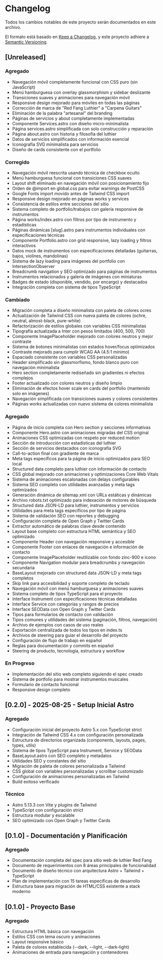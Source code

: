 # Changelog

Todos los cambios notables de este proyecto serán documentados en este archivo.

El formato está basado en [Keep a Changelog](https://keepachangelog.com/es-ES/1.0.0/),
y este proyecto adhiere a [Semantic Versioning](https://semver.org/lang/es/).

## [Unreleased]

### Agregado
- Navegación móvil completamente funcional con CSS puro (sin JavaScript)
- Menú hamburguesa con overlay glassmorphism y sidebar deslizante
- Transiciones suaves y animaciones para navegación móvil
- Responsive design mejorado para móviles en todas las páginas
- Corrección de marca de "Red Fang Luthier" a "Carpena Guitars"
- Eliminación de la palabra "artesanal" del branding
- Páginas de servicios y about completamente implementadas
- Componente Services.astro con diseño micro-minimalista
- Página services.astro simplificada con solo construcción y reparación
- Página about.astro con historia y filosofía del luthier
- Datos de servicios simplificados con información esencial
- Iconografía SVG minimalista para servicios
- Diseño de cards consistente con el portfolio

### Corregido
- Navegación móvil reescrita usando técnica de checkbox oculto
- Menú hamburguesa funcional con transiciones CSS suaves
- Layout shift eliminado en navegación móvil con posicionamiento fijo
- Orden de @import en global.css para evitar warnings de PostCSS
- Google Fonts import movido antes de Tailwind CSS import
- Responsive design mejorado en páginas works y services
- Consistencia de estilos entre secciones del sitio
- Sistema completo de portfolio/trabajos con galería responsive de instrumentos
- Página works/index.astro con filtros por tipo de instrumento y estadísticas
- Páginas dinámicas [slug].astro para instrumentos individuales con especificaciones técnicas
- Componente Portfolio.astro con grid responsive, lazy loading y filtros interactivos
- Datos mock de instrumentos con especificaciones detalladas (guitarras, bajos, violines, mandolinas)
- Sistema de lazy loading para imágenes del portfolio con IntersectionObserver
- Breadcrumb navigation y SEO optimizado para páginas de instrumentos
- Instrumentos relacionados y galería de imágenes con miniaturas
- Badges de estado (disponible, vendido, por encargo) y destacados
- Integración completa con sistema de tipos TypeScript

### Cambiado
- Migración completa a diseño minimalista con paleta de colores ocres
- Actualización de Tailwind CSS con nueva paleta de colores (ochre, neutral, almost-black, pure-white)
- Refactorización de estilos globales con variables CSS minimalistas
- Tipografía actualizada a Inter con pesos limitados (400, 500, 700)
- Componente ImagePlaceholder mejorado con colores neutros y mejor contraste
- Sistema de botones minimalistas con estados hover/focus optimizados
- Contraste mejorado para cumplir WCAG AA (4.5:1 mínimo)
- Espaciado consistente con variables CSS personalizadas
- Header simplificado sin glassmorfismo, fondo blanco puro con navegación minimalista
- Hero section completamente rediseñado sin gradientes ni efectos complejos
- Footer actualizado con colores neutros y diseño limpio
- Eliminación de efectos hover scale en cards del portfolio (mantenido solo en imágenes)
- Navegación simplificada con transiciones suaves y colores consistentes
- Páginas works actualizadas con nuevo sistema de colores minimalista

### Agregado
- Página de inicio completa con Hero section y secciones informativas
- Componente Hero.astro con animaciones migradas del CSS original
- Animaciones CSS optimizadas con respeto por reduced motion
- Sección de introducción con estadísticas del luthier
- Sección de servicios destacados con iconografía SVG
- Call-to-action final con gradiente de marca
- Meta tags específicos para la página de inicio optimizados para SEO local
- Structured data completo para luthier con información de contacto
- CSS global mejorado con animaciones y optimizaciones Core Web Vitals
- Sistema de animaciones escalonadas con delays configurables
- Sistema SEO completo con utilidades avanzadas y meta tags optimizados
- Generación dinámica de sitemap.xml con URLs estáticas y dinámicas
- Archivo robots.txt optimizado para indexación de motores de búsqueda
- Structured data JSON-LD para luthier, instrumentos y servicios
- Utilidades para meta tags específicos por tipo de página
- Sistema de validación SEO con reportes y debugging
- Configuración completa de Open Graph y Twitter Cards
- Extractor automático de palabras clave desde contenido
- Layout base completo con estructura HTML semántica y SEO optimizado
- Componente Header con navegación responsive y accesible
- Componente Footer con enlaces de navegación e información de contacto
- Componente ImagePlaceholder reutilizable con fondo zinc-900 e icono
- Componente Navigation modular para breadcrumbs y navegación secundaria
- BaseLayout mejorado con structured data JSON-LD y meta tags completos
- Skip link para accesibilidad y soporte completo de teclado
- Navegación móvil con menú hamburguesa y animaciones suaves
- Sistema completo de tipos TypeScript para el proyecto
- Interface Instrument con especificaciones técnicas detalladas
- Interface Service con categorías y rangos de precios
- Interface SEOData con Open Graph y Twitter Cards
- Tipos para formularios de contacto con validación
- Tipos comunes y utilidades del sistema (paginación, filtros, navegación)
- Archivo de ejemplos con casos de uso reales
- Exportación centralizada de todos los tipos en index.ts
- Archivos de steering para guiar el desarrollo del proyecto
- Configuración de flujo de trabajo en español
- Reglas para documentación y commits en español
- Steering de producto, tecnología, estructura y workflow

### En Progreso
- Implementación del sitio web completo siguiendo el spec creado
- Sistema de portfolio para mostrar instrumentos musicales
- Formulario de contacto funcional
- Responsive design completo

## [0.2.0] - 2025-08-25 - Setup Inicial Astro

### Agregado
- Configuración inicial del proyecto Astro 5.x con TypeScript strict
- Integración de Tailwind CSS 4.x con configuración personalizada
- Estructura de directorios organizada (components, layouts, pages, types, utils)
- Sistema de tipos TypeScript para Instrument, Service y SEOData
- BaseLayout.astro con SEO completo y metadatos
- Utilidades SEO y constantes del sitio
- Migración de paleta de colores personalizada a Tailwind
- CSS global con variables personalizadas y scrollbar customizado
- Configuración de animaciones personalizadas en Tailwind
- Build exitoso verificado

### Técnico
- Astro 5.13.3 con Vite y plugins de Tailwind
- TypeScript con configuración strict
- Estructura modular y escalable
- SEO optimizado con Open Graph y Twitter Cards

## [0.1.0] - Documentación y Planificación

### Agregado
- Documentación completa del spec para sitio web de luthier Red Fang
- Documento de requerimientos con 8 áreas principales de funcionalidad
- Documento de diseño técnico con arquitectura Astro + Tailwind + TypeScript
- Plan de implementación con 15 tareas específicas de desarrollo
- Estructura base para migración de HTML/CSS existente a stack moderno

## [0.1.0] - Proyecto Base
### Agregado
- Estructura HTML básica con navegación
- Estilos CSS con tema oscuro y animaciones
- Layout responsive básico
- Paleta de colores establecida (--dark, --light, --dark-light)
- Animaciones de entrada para navegación y contenedores